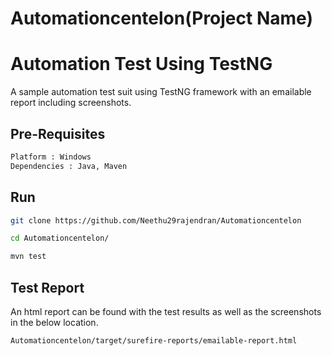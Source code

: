 # Automationcentelon(Project Name)
# Automation Test Using TestNG

A sample automation test suit using TestNG framework with an emailable report including screenshots.

## Pre-Requisites


```bash
Platform : Windows
Dependencies : Java, Maven
```

## Run


```bash
git clone https://github.com/Neethu29rajendran/Automationcentelon

cd Automationcentelon/

mvn test
```

## Test Report

An html report can be found with the test results as well as the screenshots in the below location.
```bash
Automationcentelon/target/surefire-reports/emailable-report.html
```